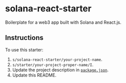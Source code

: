 # solana-react-starter

Boilerplate for a web3 app built with Solana and React.js.

## Instructions

To use this starter:

1. `s/solana-react-starter/your-project-name`.
1. `s/starter/your-project-proper-name/I`.
1. Update the project description in [`package.json`](./package.json).
1. Update this README.
